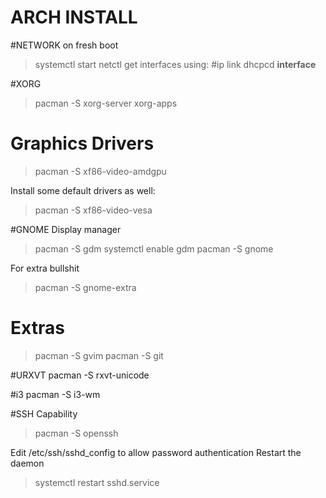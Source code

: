 # ARCH INSTALL

#NETWORK on fresh boot
> systemctl start netctl
> get interfaces using: #ip link
> dhcpcd __interface__

#XORG
> pacman -S xorg-server xorg-apps

# Graphics Drivers
> pacman -S xf86-video-amdgpu

Install some default drivers as well:
> pacman -S xf86-video-vesa

#GNOME
Display manager
> pacman -S gdm
> systemctl enable gdm
> pacman -S gnome

For extra bullshit
> pacman -S gnome-extra

# Extras
> pacman -S gvim
> pacman -S git

#URXVT
pacman -S rxvt-unicode

#i3
pacman -S i3-wm

#SSH Capability
> pacman -S openssh

Edit /etc/ssh/sshd_config to allow password authentication
Restart the daemon
> systemctl restart sshd.service

